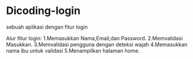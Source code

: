 # Dicoding-login
sebuah aplikasi dengan fitur login

Alur fitur login:
1.Memasukkan Nama,Email,dan Password.
2.Memvalidasi Masukkan.
3.Memvalidasi pengguna dengan deteksi wajah
4.Memasukkan nama ibu untuk validasi
5.Menampilkan halaman home.

